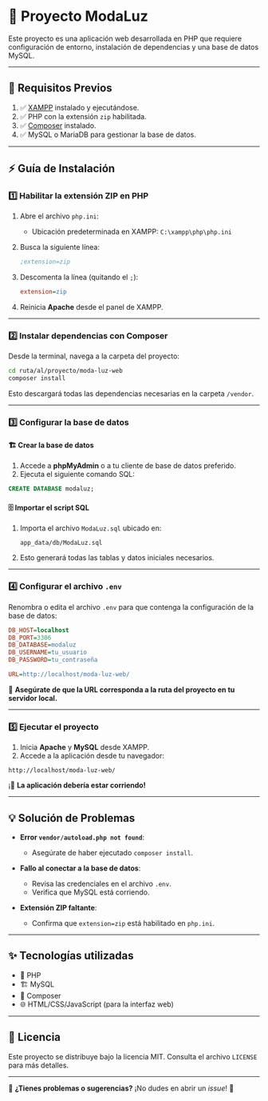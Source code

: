 # 🌟 **Proyecto ModaLuz**

Este proyecto es una aplicación web desarrollada en PHP que requiere configuración de entorno, instalación de dependencias y una base de datos MySQL.

---

## 🚀 **Requisitos Previos**

1. ✅ [XAMPP](https://www.apachefriends.org/) instalado y ejecutándose.
2. ✅ PHP con la extensión `zip` habilitada.
3. ✅ [Composer](https://getcomposer.org/) instalado.
4. ✅ MySQL o MariaDB para gestionar la base de datos.

---

## ⚡ **Guía de Instalación**

### 1️⃣ **Habilitar la extensión ZIP en PHP**

1. Abre el archivo `php.ini`:
   - Ubicación predeterminada en XAMPP: `C:\xampp\php\php.ini`

2. Busca la siguiente línea:
   ```ini
   ;extension=zip
   ```

3. Descomenta la línea (quitando el `;`):
   ```ini
   extension=zip
   ```

4. Reinicia **Apache** desde el panel de XAMPP.

---

### 2️⃣ **Instalar dependencias con Composer**

Desde la terminal, navega a la carpeta del proyecto:

```bash
cd ruta/al/proyecto/moda-luz-web
composer install
```

Esto descargará todas las dependencias necesarias en la carpeta `/vendor`.

---

### 3️⃣ **Configurar la base de datos**

#### 🏗 **Crear la base de datos**

1. Accede a **phpMyAdmin** o a tu cliente de base de datos preferido.
2. Ejecuta el siguiente comando SQL:

```sql
CREATE DATABASE modaluz;
```

#### 🗄 **Importar el script SQL**

1. Importa el archivo `ModaLuz.sql` ubicado en:
   ```
   app_data/db/ModaLuz.sql
   ```

2. Esto generará todas las tablas y datos iniciales necesarios.

---

### 4️⃣ **Configurar el archivo `.env`**

Renombra o edita el archivo `.env` para que contenga la configuración de la base de datos:

```ini
DB_HOST=localhost
DB_PORT=3306
DB_DATABASE=modaluz
DB_USERNAME=tu_usuario
DB_PASSWORD=tu_contraseña

URL=http://localhost/moda-luz-web/
```

📌 **Asegúrate de que la URL corresponda a la ruta del proyecto en tu servidor local.**

---

### 5️⃣ **Ejecutar el proyecto**

1. Inicia **Apache** y **MySQL** desde XAMPP.
2. Accede a la aplicación desde tu navegador:

```
http://localhost/moda-luz-web/
```

¡🎉 **La aplicación debería estar corriendo!**

---

## 💡 **Solución de Problemas**

- **Error `vendor/autoload.php not found`**:
  - Asegúrate de haber ejecutado `composer install`.

- **Fallo al conectar a la base de datos**:
  - Revisa las credenciales en el archivo `.env`.
  - Verifica que MySQL está corriendo.

- **Extensión ZIP faltante**:
  - Confirma que `extension=zip` está habilitado en `php.ini`.

---

## ✨ **Tecnologías utilizadas**

- 💎 PHP
- 🏗 MySQL
- 🎩 Composer
- 🌐 HTML/CSS/JavaScript (para la interfaz web)

---

## 📜 **Licencia**

Este proyecto se distribuye bajo la licencia MIT. Consulta el archivo `LICENSE` para más detalles.

---

💬 **¿Tienes problemas o sugerencias?** ¡No dudes en abrir un *issue*! 🚀

